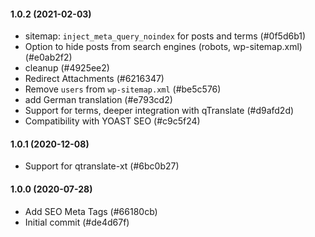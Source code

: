 #### 1.0.2 (2021-02-03)

- sitemap: `inject_meta_query_noindex` for posts and terms (#0f5d6b1)
- Option to hide posts from search engines (robots, wp-sitemap.xml) (#e0ab2f2)
- cleanup (#4925ee2)
- Redirect Attachments (#6216347)
- Remove `users` from `wp-sitemap.xml` (#be5c576)
- add German translation (#e793cd2)
- Support for terms, deeper integration with qTranslate (#d9afd2d)
- Compatibility with YOAST SEO (#c9c5f24)

#### 1.0.1 (2020-12-08)

- Support for qtranslate-xt (#6bc0b27)

#### 1.0.0 (2020-07-28)

- Add SEO Meta Tags (#66180cb)
- Initial commit (#de4d67f)

